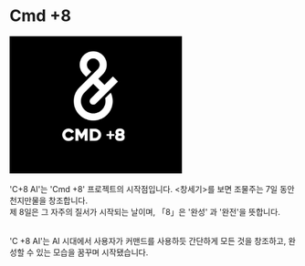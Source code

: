 # Cmd +8
<img src=./brandsrc/logo/C8AI_1_notxt.png width=60%>

'C+8 AI'는 'Cmd +8' 프로젝트의 시작점입니다. <창세기>를 보면 조물주는 7일 동안 천지만물을 창조합니다. 
<br>
제 8일은 그 자주의 질서가 시작되는 날이며, 「8」은 '완성' 과 '완전'을 뜻합니다. <br><br>

'C +8 AI'는 AI 시대에서 사용자가 커맨드를 사용하듯 간단하게 모든 것을 창조하고, 완성할 수 있는 모습을 꿈꾸며 시작됐습니다.